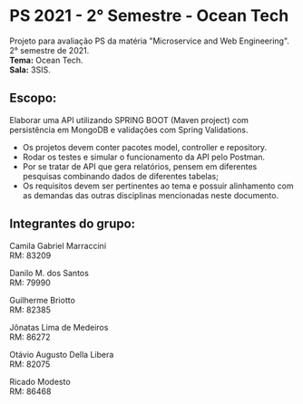 # PS 2021 - 2° Semestre - Ocean Tech
Projeto para avaliação PS da matéria "Microservice and Web Engineering".  
2° semestre de 2021.  
**Tema:** Ocean Tech.  
**Sala:** 3SIS.  

## Escopo:
Elaborar uma API utilizando SPRING BOOT (Maven project) com persistência em MongoDB e validações com Spring Validations.
- Os projetos devem conter pacotes model, controller e repository.
- Rodar os testes e simular o funcionamento da API pelo Postman.
- Por se tratar de API que gera relatórios, pensem em diferentes pesquisas combinando dados de diferentes tabelas;
- Os requisitos devem ser pertinentes ao tema e possuir alinhamento com as demandas das outras disciplinas mencionadas neste documento.

## Integrantes do grupo:
Camila Gabriel Marraccini  
RM: 83209
    
Danilo M. dos Santos  
RM: 79990  
  
Guilherme Briotto  
RM: 82385  
  
Jônatas Lima de Medeiros  
RM: 86272  
  
Otávio Augusto Della Libera  
RM: 82075  
  
Ricado Modesto  
RM: 86468  
